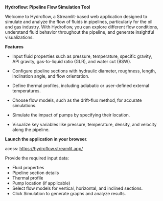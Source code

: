 **Hydroflow: Pipeline Flow Simulation Tool**

Welcome to Hydroflow, a Streamlit-based web application designed to simulate and analyze the flow of fluids in pipelines, particularly for the oil and gas industry. With Hydroflow, you can explore different flow conditions, understand fluid behavior throughout the pipeline, and generate insightful visualizations.

**Features**

- Input fluid properties such as pressure, temperature, specific gravity, API gravity, gas-to-liquid ratio (GLR), and water cut (BSW).

- Configure pipeline sections with hydraulic diameter, roughness, length, inclination angle, and flow orientation.

- Define thermal profiles, including adiabatic or user-defined external temperatures.

- Choose flow models, such as the drift-flux method, for accurate simulations.

- Simulate the impact of pumps by specifying their location.

- Visualize key variables like pressure, temperature, density, and velocity along the pipeline.

**Launch the application in your browser.** 

acess: https://hydroflow.streamlit.app/

Provide the required input data:

- Fluid properties
- Pipeline section details
- Thermal profile
- Pump location (if applicable)
- Select flow models for vertical, horizontal, and inclined sections.
- Click Simulation to generate graphs and analyze results.